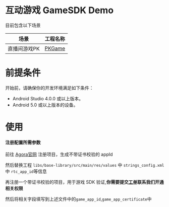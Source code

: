 # 互动游戏 GameSDK Demo

目前包含以下场景

|场景|工程名称|
|----|----|
|直播间游戏PK|[PKGame](./modules/PKGame/)|

# 前提条件
开始前，请确保你的开发环境满足如下条件：
- Android Studio 4.0.0 或以上版本。
- Android 5.0 或以上版本的设备。

# 使用
#### 注册配置所需参数

前往 [Agora官网](https://console.agora.io/) 注册项目，生成不带证书校验的 appId

然后替换工程 `libs/base-library/src/main/res/values` 中 `strings_config.xml` 中 `rtc_app_id`等信息

再注册一个带证书校验的项目，用于游戏 SDK 验证,**你需要提交[工单][工单链接]联系我们开通相关权限**

然后将相关字段填写到上述文件中的`game_app_id`,`game_app_certificate`中


[工单链接]: https://docs.agora.io/cn/Agora%20Platform/ticket?platform=All%20Platforms